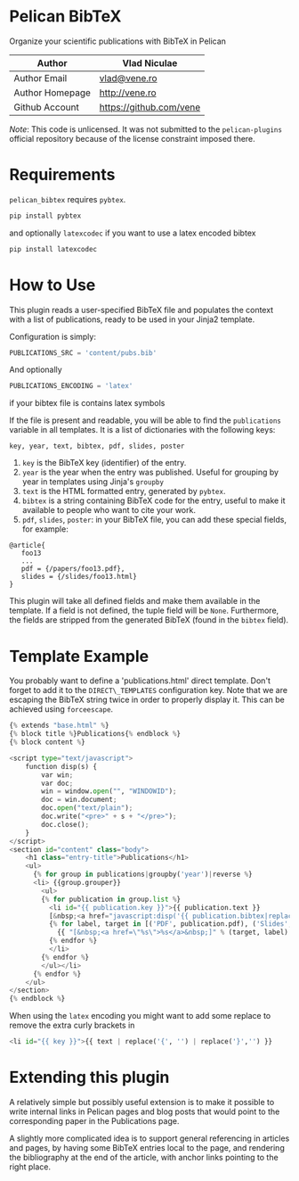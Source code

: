Pelican BibTeX
==============

Organize your scientific publications with BibTeX in Pelican

Author          | Vlad Niculae
----------------|-----
Author Email    | vlad@vene.ro
Author Homepage | http://vene.ro
Github Account  | https://github.com/vene

*Note*: This code is unlicensed. It was not submitted to the `pelican-plugins`
official repository because of the license constraint imposed there.


Requirements
============

`pelican_bibtex` requires `pybtex`.

```bash
pip install pybtex
```

and optionally `latexcodec` if you want to use a latex encoded bibtex
```bash
pip install latexcodec
```

How to Use
==========

This plugin reads a user-specified BibTeX file and populates the context with
a list of publications, ready to be used in your Jinja2 template.

Configuration is simply:

```python
PUBLICATIONS_SRC = 'content/pubs.bib'
```

And optionally

```python
PUBLICATIONS_ENCODING = 'latex'
```
if your bibtex file is contains latex symbols


If the file is present and readable, you will be able to find the `publications`
variable in all templates.  It is a list of dictionaries with the following keys:
```
key, year, text, bibtex, pdf, slides, poster
```

1. `key` is the BibTeX key (identifier) of the entry.
2. `year` is the year when the entry was published.  Useful for grouping by year in templates using Jinja's `groupby`
3. `text` is the HTML formatted entry, generated by `pybtex`.
4. `bibtex` is a string containing BibTeX code for the entry, useful to make it
available to people who want to cite your work.
5. `pdf`, `slides`, `poster`: in your BibTeX file, you can add these special fields,
for example:
```
@article{
   foo13
   ...
   pdf = {/papers/foo13.pdf},
   slides = {/slides/foo13.html}
}
```
This plugin will take all defined fields and make them available in the template.
If a field is not defined, the tuple field will be `None`.  Furthermore, the
fields are stripped from the generated BibTeX (found in the `bibtex` field).


Template Example
================

You probably want to define a 'publications.html' direct template.  Don't forget
to add it to the `DIRECT\_TEMPLATES` configuration key.  Note that we are escaping
the BibTeX string twice in order to properly display it.  This can be achieved
using `forceescape`.

```python
{% extends "base.html" %}
{% block title %}Publications{% endblock %}
{% block content %}

<script type="text/javascript">
    function disp(s) {
        var win;
        var doc;
        win = window.open("", "WINDOWID");
        doc = win.document;
        doc.open("text/plain");
        doc.write("<pre>" + s + "</pre>");
        doc.close();
    }
</script>
<section id="content" class="body">
    <h1 class="entry-title">Publications</h1>
    <ul>
      {% for group in publications|groupby('year')|reverse %}
      <li> {{group.grouper}}
        <ul>
        {% for publication in group.list %}
          <li id="{{ publication.key }}">{{ publication.text }}
          [&nbsp;<a href="javascript:disp('{{ publication.bibtex|replace('\n', '\\n')|escape|forceescape }}');">Bibtex</a>&nbsp;]
          {% for label, target in [('PDF', publication.pdf), ('Slides', publication.slides), ('Poster', publication.poster)] %}
            {{ "[&nbsp;<a href=\"%s\">%s</a>&nbsp;]" % (target, label) if target }}
          {% endfor %}
          </li>
        {% endfor %}
        </ul></li>
      {% endfor %}
    </ul>
</section>
{% endblock %}
```

When using the `latex` encoding you might want to add some replace to remove the extra curly brackets in
```python
<li id="{{ key }}">{{ text | replace('{', '') | replace('}','') }}
```



Extending this plugin
=====================

A relatively simple but possibly useful extension is to make it possible to
write internal links in Pelican pages and blog posts that would point to the
corresponding paper in the Publications page.

A slightly more complicated idea is to support general referencing in articles
and pages, by having some BibTeX entries local to the page, and rendering the
bibliography at the end of the article, with anchor links pointing to the right
place.
